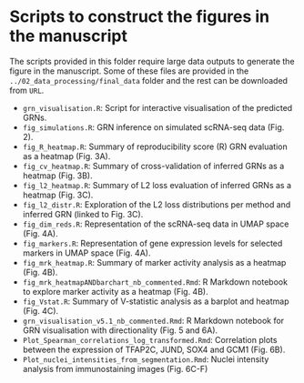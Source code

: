 # Scripts to construct the figures in the manuscript

The scripts provided in this folder require large data outputs to generate the figure in the manuscript. Some of these files are provided in the `../02_data_processing/final_data` folder and the rest can be downloaded from `URL`.

- `grn_visualisation.R`: Script for interactive visualisation of the predicted GRNs.
- `fig_simulations.R`: GRN inference on simulated scRNA-seq data (Fig. 2).
- `fig_R_heatmap.R`: Summary of reproducibility score (R) GRN evaluation as a heatmap (Fig. 3A).
- `fig_cv_heatmap.R`: Summary of cross-validation of inferred GRNs as a heatmap (Fig. 3B).
- `fig_l2_heatmap.R`: Summary of L2 loss evaluation of inferred GRNs as a heatmap (Fig. 3C).
- `fig_l2_distr.R`: Exploration of the L2 loss distributions per method and inferred GRN (linked to Fig. 3C).
- `fig_dim_reds.R`: Representation of the scRNA-seq data in UMAP space (Fig. 4A).
- `fig_markers.R`: Representation of gene expression levels for selected markers in UMAP space (Fig. 4A).
- `fig_mrk_heatmap.R`: Summary of marker activity analysis as a heatmap (Fig. 4B).
- `fig_mrk_heatmapANDbarchart_nb_commented.Rmd`: R Markdown notebook to explore marker activity as a heatmap (Fig. 4B).
- `fig_Vstat.R`: Summary of V-statistic analysis as a barplot and heatmap (Fig. 4C).
- `grn_visualisation_v5.1_nb_commented.Rmd`: R Markdown notebook for GRN visualisation with directionality (Fig. 5 and 6A).
- `Plot_Spearman_correlations_log_transformed.Rmd`: Correlation plots between the expression of TFAP2C, JUND, SOX4 and GCM1 (Fig. 6B).
- `Plot_nuclei_intensities_from_segmentation.Rmd`: Nuclei intensity analysis from immunostaining images (Fig. 6C-F)





